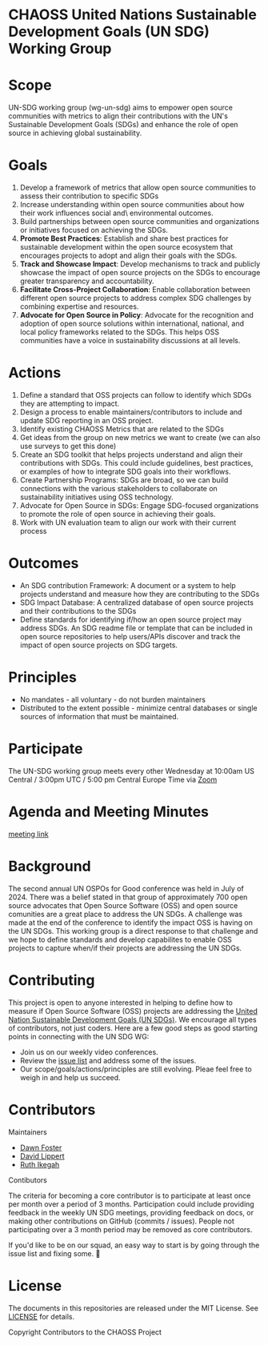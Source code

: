 CHAOSS United Nations Sustainable Development Goals (UN SDG) Working Group
=======================

# Scope
UN-SDG working group (wg-un-sdg) aims to empower open source communities with metrics to align their contributions with the UN's Sustainable Development Goals (SDGs) and enhance the role of open source in achieving global sustainability.

# Goals
1. Develop a framework of metrics that allow open source communities to assess their contribution to specific SDGs 
2. Increase understanding within open source communities about how their work influences social and\ environmental outcomes.
3. Build partnerships between open source communities and organizations or initiatives focused on achieving the SDGs.
4. **Promote Best Practices**: Establish and share best practices for sustainable development within the open source ecosystem that encourages projects to adopt and align their goals with the SDGs.
5. **Track and Showcase Impact**: Develop mechanisms to track and publicly showcase the impact of open source projects on the SDGs to encourage greater transparency and accountability.
6. **Facilitate Cross-Project Collaboration**: Enable collaboration between different open source projects to address complex SDG challenges by combining expertise and resources.
7. **Advocate for Open Source in Policy**: Advocate for the recognition and adoption of open source solutions within international, national, and local policy frameworks related to the SDGs. This helps OSS communities have a voice in sustainability discussions at all levels.

# Actions
1. Define a standard that OSS projects can follow to identify which SDGs they are attempting to impact.
2. Design a process to enable maintainers/contributors to include and update SDG reporting in an OSS project.
3. Identify existing CHAOSS Metrics that are related to the SDGs
4. Get ideas from the group on new metrics we want to create (we can also use surveys to get this done)
5. Create an SDG toolkit that helps projects understand and align their contributions with SDGs. This could include guidelines, best practices, or examples of how to integrate SDG goals into their workflows.
6. Create Partnership Programs: SDGs are broad, so we can build connections with the various stakeholders to collaborate on sustainability initiatives using OSS technology.
7. Advocate for Open Source in SDGs: Engage SDG-focused organizations to promote the role of open source in achieving their goals.
8. Work with UN evaluation team to align our work with their current process

# Outcomes
* An SDG contribution Framework: A document or a system to help projects understand and measure how they are contributing to the SDGs
* SDG Impact Database: A centralized database of open source projects and their contributions to the SDGs
* Define standards for identifying if/how an open source project may address SDGs.  An SDG readme file or template that can be included in open source repositories to help users/APIs discover and track the impact of open source projects on SDG targets.

# Principles
* No mandates - all voluntary - do not burden maintainers
* Distributed to the extent possible - minimize central databases or single sources of information that must be maintained.

# Participate
The UN-SDG working group meets every other Wednesday at 10:00am US Central / 3:00pm UTC / 5:00 pm Central Europe Time via [Zoom](https://zoom.us/my/chaoss)

# Agenda and Meeting Minutes
[meeting link](https://docs.google.com/document/d/17VAYItNIw_i36mCUyBs1t9fEK_Ks1vjhOJFRfIA1CjM/edit)

# Background
The second annual UN OSPOs for Good conference was held in July of 2024.  There was a belief stated in that group of approximately 700 open source advocates that Open Source Software (OSS) and open source comunities are a great place to address the UN SDGs.  A challenge was made at the end of the conference to identify the impact OSS is having on the UN SDGs.  This working group is a direct response to that challenge and we hope to define standards and develop capabilites to enable OSS projects to capture when/if their projects are addressing the UN SDGs.

# Contributing
This project is open to anyone interested in helping to define how to measure if Open Source Software (OSS) projects are addressing the [United Nation Sustainable Development Goals (UN SDGs)](https://sdgs.un.org/goals).  We encourage all types of contributors, not just coders.  Here are a few good steps as good starting points in connecting with the UN SDG WG:
 - Join us on our weekly video conferences.
 - Review the [issue list](https://github.com/chaoss/wg-un-sdg/issues) and address some of the issues.
 - Our scope/goals/actions/principles are still evolving.  Pleae feel free to weigh in and help us succeed.

# Contributors
Maintainers
 - [Dawn Foster](https://github.com/geekygirldawn)
 - [David Lippert](https://github.com/david-lippert)
 - [Ruth Ikegah](https://github.com/Ruth-ikegah)

Contibutors

The criteria for becoming a core contributor is to participate at least once per month over a period of 3 months. Participation could include providing feedback in the weekly UN SDG meetings, providing feedback on docs, or making other contributions on GitHub (commits / issues). People not participating over a 3 month period may be removed as core contributors.

If you'd like to be on our squad, an easy way to start is by going through the issue list and fixing some. 🎉

# License
The documents in this repositories are released under the MIT License. See [LICENSE](https://github.com/chaoss/wg-un-sdg/blob/main/LICENSE) for details.

Copyright Contributors to the CHAOSS Project

